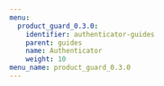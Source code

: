 ```yaml
---
menu:
  product_guard_0.3.0:
    identifier: authenticator-guides
    parent: guides
    name: Authenticator
    weight: 10
menu_name: product_guard_0.3.0
---
```



